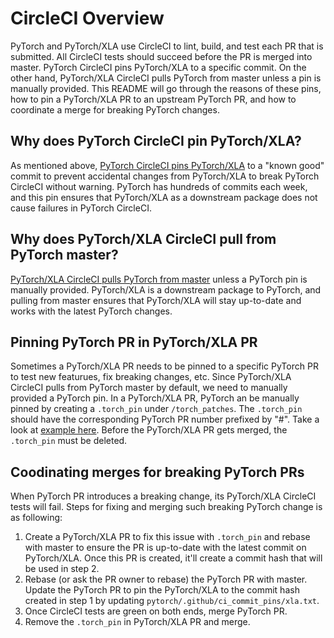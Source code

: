 # CircleCI Overview
PyTorch and PyTorch/XLA use CircleCI to lint, build, and test each PR that is submitted. All CircleCI tests should succeed before the PR is merged into master. PyTorch CircleCI pins PyTorch/XLA to a specific commit. On the other hand, PyTorch/XLA CircleCI pulls PyTorch from master unless a pin is manually provided. This README will go through the reasons of these pins, how to pin a PyTorch/XLA PR to an upstream PyTorch PR, and how to coordinate a merge for breaking PyTorch changes.

## Why does PyTorch CircleCI pin PyTorch/XLA?
As mentioned above, [PyTorch CircleCI pins PyTorch/XLA](https://github.com/pytorch/pytorch/blob/master/.jenkins/pytorch/common_utils.sh#L119) to a "known good" commit to prevent accidental changes from PyTorch/XLA to break PyTorch CircleCI without warning. PyTorch has hundreds of commits each week, and this pin ensures that PyTorch/XLA as a downstream package does not cause failures in PyTorch CircleCI. 

## Why does PyTorch/XLA CircleCI pull from PyTorch master?
[PyTorch/XLA CircleCI pulls PyTorch from master](https://github.com/pytorch/xla/blob/f3415929683880192b63b285921c72439af55bf0/.circleci/common.sh#L15) unless a PyTorch pin is manually provided. PyTorch/XLA is a downstream package to PyTorch, and pulling from master ensures that PyTorch/XLA will stay up-to-date and works with the latest PyTorch changes.

## Pinning PyTorch PR in PyTorch/XLA PR
Sometimes a PyTorch/XLA PR needs to be pinned to a specific PyTorch PR to test new featurues, fix breaking changes, etc. Since PyTorch/XLA CircleCI pulls from PyTorch master by default, we need to manually provided a PyTorch pin. In a PyTorch/XLA PR, PyTorch an be manually pinned by creating a `.torch_pin` under `/torch_patches`. The `.torch_pin` should have the corresponding PyTorch PR number prefixed by "#". Take a look at [example here](https://github.com/pytorch/xla/pull/3792/commits/40f41fb98b0f2386d287eeac0bae86e873d4a9d8). Before the PyTorch/XLA PR gets merged, the `.torch_pin` must be deleted. 

## Coodinating merges for breaking PyTorch PRs
When PyTorch PR introduces a breaking change, its PyTorch/XLA CircleCI tests will fail. Steps for fixing and merging such breaking PyTorch change is as following: 
1. Create a PyTorch/XLA PR to fix this issue with `.torch_pin` and rebase with master to ensure the PR is up-to-date with the latest commit on PyTorch/XLA. Once this PR is created, it'll create a commit hash that will be used in step 2. 
2. Rebase (or ask the PR owner to rebase) the PyTorch PR with master. Update the PyTorch PR to pin the PyTorch/XLA to the commit hash created in step 1 by updating `pytorch/.github/ci_commit_pins/xla.txt`.
3. Once CircleCI tests are green on both ends, merge PyTorch PR. 
4. Remove the `.torch_pin` in PyTorch/XLA PR and merge.
